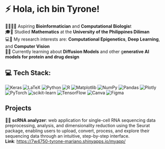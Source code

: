 # ⚡️ Hola, ich bin Tyrone!
🧬👨🏻‍💻 Aspiring **Bioinformatician** and **Computational Biologis**t<br>
🎓🔢 Studied **Mathematics** at the **University of the Philippines Diliman**<br>
💻🔬 My research interests are: **Computational Epigenetics**, **Deep Learning**, and **Computer Vision**<br>
💭💡 Currently learning about **Diffusion Models** and other g**enerative AI models for protein and drug design**


## 💻 Tech Stack:
![Keras](https://img.shields.io/badge/Keras-%23D00000.svg?style=for-the-badge&logo=Keras&logoColor=white) ![LaTeX](https://img.shields.io/badge/latex-%23008080.svg?style=for-the-badge&logo=latex&logoColor=white) ![Python](https://img.shields.io/badge/python-3670A0?style=for-the-badge&logo=python&logoColor=ffdd54) ![R](https://img.shields.io/badge/r-%23276DC3.svg?style=for-the-badge&logo=r&logoColor=white) ![Matplotlib](https://img.shields.io/badge/Matplotlib-%23ffffff.svg?style=for-the-badge&logo=Matplotlib&logoColor=black) ![NumPy](https://img.shields.io/badge/numpy-%23013243.svg?style=for-the-badge&logo=numpy&logoColor=white) ![Pandas](https://img.shields.io/badge/pandas-%23150458.svg?style=for-the-badge&logo=pandas&logoColor=white) ![Plotly](https://img.shields.io/badge/Plotly-%233F4F75.svg?style=for-the-badge&logo=plotly&logoColor=white) ![PyTorch](https://img.shields.io/badge/PyTorch-%23EE4C2C.svg?style=for-the-badge&logo=PyTorch&logoColor=white) ![scikit-learn](https://img.shields.io/badge/scikit--learn-%23F7931E.svg?style=for-the-badge&logo=scikit-learn&logoColor=white) ![TensorFlow](https://img.shields.io/badge/TensorFlow-%23FF6F00.svg?style=for-the-badge&logo=TensorFlow&logoColor=white) ![Canva](https://img.shields.io/badge/Canva-%2300C4CC.svg?style=for-the-badge&logo=Canva&logoColor=white) ![Figma](https://img.shields.io/badge/figma-%23F24E1E.svg?style=for-the-badge&logo=figma&logoColor=white)

## Projects
🧪🧪 **scRNA analyzer**: web application for single-cell RNA sequencing data preprocessing, analysis, and dimensionality reduction using the Seurat package, enabling users to upload, convert, process, and explore their sequencing data through an intuitive, step-by-step interface.<br>
**Link**: https://7w4750-tyrone-mariano.shinyapps.io/myapp/

<!-- Proudly created with GPRM ( https://gprm.itsvg.in ) -->
